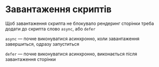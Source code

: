 # Завантаження скриптів

Щоб завантаження скрипта не блокувало рендеринг сторінки треба додати до скрипта слово `async`, або `defer`

`async` — почне виконуватися асинхронно, коли завантаження завершиться, одразу запуститься

`defer` — почне виконуватися асинхронно, виконається після завантаження сторінки
